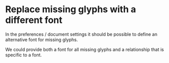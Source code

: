 # Replace missing glyphs with a different font

In the preferences / document settings it should be possible to define an alternative font for missing glyphs.

We could provide both a font for all missing glyphs and a relationship that is specific to a font.
